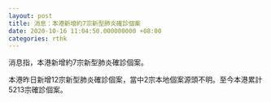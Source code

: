 ```yaml
---
layout: post
title: 消息：本港新增約7宗新型肺炎確診個案
date: 2020-10-16 11:04:50.000000000 +08:00
categories: rthk
---
```


消息指，本港新增約7宗新型肺炎確診個案。

本港昨日新增12宗新型肺炎確診個案，當中2宗本地個案源頭不明。至今本港累計 5213宗確診個案。
